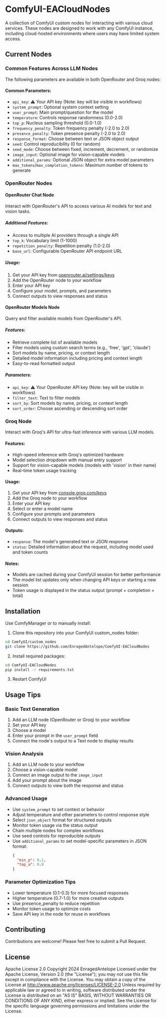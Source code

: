# ComfyUI-EACloudNodes

A collection of ComfyUI custom nodes for interacting with various cloud services. These nodes are designed to work with any ComfyUI instance, including cloud-hosted environments where users may have limited system access.

## Current Nodes

### Common Features Across LLM Nodes
The following parameters are available in both OpenRouter and Groq nodes:

#### Common Parameters:
- `api_key`: ⚠️ Your API key (Note: key will be visible in workflows)
- `system_prompt`: Optional system context setting
- `user_prompt`: Main prompt/question for the model
- `temperature`: Controls response randomness (0.0-2.0)
- `top_p`: Nucleus sampling threshold (0.0-1.0)
- `frequency_penalty`: Token frequency penalty (-2.0 to 2.0)
- `presence_penalty`: Token presence penalty (-2.0 to 2.0)
- `response_format`: Choose between text or JSON object output
- `seed`: Control reproducibility (0 for random)
- `seed_mode`: Choose between fixed, increment, decrement, or randomize
- `image_input`: Optional image for vision-capable models
- `additional_params`: Optional JSON object for extra model parameters
- `max_tokens`/`max_completion_tokens`: Maximum number of tokens to generate

### OpenRouter Nodes

#### OpenRouter Chat Node
Interact with OpenRouter's API to access various AI models for text and vision tasks.

##### Additional Features:
- Access to multiple AI providers through a single API
- `top_k`: Vocabulary limit (1-1000)
- `repetition_penalty`: Repetition penalty (1.0-2.0)
- `base_url`: Configurable OpenRouter API endpoint URL

##### Usage:
1. Get your API key from [openrouter.ai/settings/keys](https://openrouter.ai/settings/keys)
2. Add the OpenRouter node to your workflow
3. Enter your API key
4. Configure your model, prompts, and parameters
5. Connect outputs to view responses and status

#### OpenRouter Models Node
Query and filter available models from OpenRouter's API.

##### Features:
- Retrieve complete list of available models
- Filter models using custom search terms (e.g., 'free', 'gpt', 'claude')
- Sort models by name, pricing, or context length
- Detailed model information including pricing and context length
- Easy-to-read formatted output

##### Parameters:
- `api_key`: ⚠️ Your OpenRouter API key (Note: key will be visible in workflows)
- `filter_text`: Text to filter models
- `sort_by`: Sort models by name, pricing, or context length
- `sort_order`: Choose ascending or descending sort order

### Groq Node
Interact with Groq's API for ultra-fast inference with various LLM models.

#### Features:
- High-speed inference with Groq's optimized hardware
- Model selection dropdown with manual entry support
- Support for vision-capable models (models with 'vision' in their name)
- Real-time token usage tracking

#### Usage:
1. Get your API key from [console.groq.com/keys](https://console.groq.com/keys)
2. Add the Groq node to your workflow
3. Enter your API key
4. Select or enter a model name
5. Configure your prompts and parameters
6. Connect outputs to view responses and status

#### Outputs:
- `response`: The model's generated text or JSON response
- `status`: Detailed information about the request, including model used and token counts

#### Notes:
- Models are cached during your ComfyUI session for better performance
- The model list updates only when changing API keys or starting a new session
- Token usage is displayed in the status output (prompt + completion = total)

## Installation

Use ComfyManager or to manually install:

1. Clone this repository into your ComfyUI custom_nodes folder:
  ```bash
cd ComfyUI/custom_nodes
git clone https://github.com/EnragedAntelope/ComfyUI-EACloudNodes
  ```
2. Install required packages:
  ``` bash
cd ComfyUI-EACloudNodes
pip install -r requirements.txt
  ```

3. Restart ComfyUI

## Usage Tips

### Basic Text Generation
1. Add an LLM node (OpenRouter or Groq) to your workflow
2. Set your API key
3. Choose a model
4. Enter your prompt in the `user_prompt` field
5. Connect the node's output to a Text node to display results

### Vision Analysis
1. Add an LLM node to your workflow
2. Choose a vision-capable model
3. Connect an image output to the `image_input`
4. Add your prompt about the image
5. Connect outputs to view both the response and status

### Advanced Usage
- Use `system_prompt` to set context or behavior
- Adjust temperature and other parameters to control response style
- Select `json_object` format for structured outputs
- Monitor token usage via the status output
- Chain multiple nodes for complex workflows
- Use seed controls for reproducible outputs
- Use `additional_params` to set model-specific parameters in JSON format:
  ```json
  {
    "min_p": 0.1,
    "top_a": 0.8
  }
  ```

### Parameter Optimization Tips
- Lower temperature (0.1-0.3) for more focused responses
- Higher temperature (0.7-1.0) for more creative outputs
- Use presence_penalty to reduce repetition
- Monitor token usage to optimize costs
- Save API key in the node for reuse in workflows

## Contributing

Contributions are welcome! Please feel free to submit a Pull Request.

## License

Apache License 2.0
Copyright 2024 EnragedAntelope
Licensed under the Apache License, Version 2.0 (the "License");
you may not use this file except in compliance with the License.
You may obtain a copy of the License at
http://www.apache.org/licenses/LICENSE-2.0
Unless required by applicable law or agreed to in writing, software
distributed under the License is distributed on an "AS IS" BASIS,
WITHOUT WARRANTIES OR CONDITIONS OF ANY KIND, either express or implied.
See the License for the specific language governing permissions and
limitations under the License.
